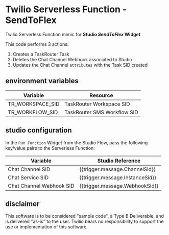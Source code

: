 # Twilio Serverless Function - SendToFlex

Twilio Serverless Function mimic for **Studio *SendToFlex* Widget**

This code performs 3 actions:
1. Creates a TaskRouter Task
2. Deletes the Chat Channel Webhook associated to Studio
3. Updates the Chat Channel `attributes` with the Task SID created


## environment variables
| Variable | Resource |
| ---- | ---- | 
| TR_WORKSPACE_SID | TaskRouter Workspace SID 
| TR_WORKFLOW_SID | TaskRouter SMS Workflow SID


## studio configuration
In the `Run Function` Widget from the Studio Flow, pass the following key/value pairs to the Serverless Function:

| Variable | Studio Reference |
| ----- | ---- |
| Chat Channel SID | {{trigger.message.ChannelSid}}
| Chat Service SID | {{trigger.message.InstanceSid}}
| Chat Channel Webhook SID | {{trigger.message.WebhookSid}}


## disclaimer
This software is to be considered "sample code", a Type B Deliverable, and is delivered "as-is" to the user. Twilio bears no responsibility to support the use or implementation of this software.
